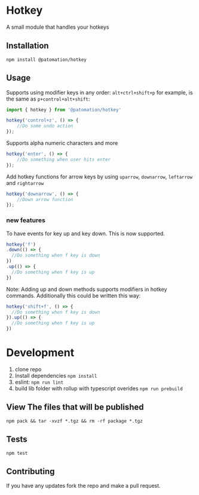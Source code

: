 Hotkey
==========

A small module that handles your hotkeys

## Installation

  `npm install @patomation/hotkey`

## Usage

Supports using modifier keys in any order:
`alt+ctrl+shift+p` for example, is the same as `p+control+alt+shift`:

```javascript
import { hotkey } from '@patomation/hotkey'

hotkey('control+z', () => {
    //Do some undo action
});
```

Supports alpha numeric characters and more
```javascript
hotkey('enter', () => {
    //Do something when user hits enter
});
```

Add hotkey functions for arrow keys by using `uparrow`, `downarrow`, `leftarrow` and `rightarrow`
```javascript
hotkey('downarrow', () => {
    //Down arrow function
});
```

### new features
To have events for key up and key down. This is now supported.

```javascript
hotkey('f')
.down(() => {
  //Do something when f key is down
})
.up(() => {
  //Do something when f key is up
})
```

Note: Adding up and down methods supports modifiers in hotkey commands.
Additionally this could be written this way:
```javascript
hotkey('shift+f', () => {
  //Do something when f key is down
}).up(() => {
  //Do something when f key is up
})
```

# Development

  1. clone repo
  2. Install dependencies
  `npm install`
  2. eslint:
  `npm run lint`
  3. build lib folder with rollup with typescript overides
  `npm run prebuild`

## View The files that will be published 
  `npm pack && tar -xvzf *.tgz && rm -rf package *.tgz`

## Tests

  `npm test`

## Contributing

If you have any updates fork the repo and make a pull request.
